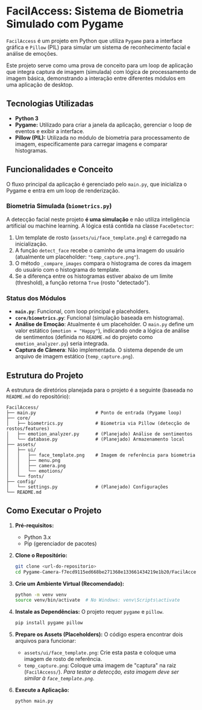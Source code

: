 # FacilAccess: Sistema de Biometria Simulado com Pygame

`FacilAccess` é um projeto em Python que utiliza `Pygame` para a interface gráfica e `Pillow` (PIL) para simular um sistema de reconhecimento facial e análise de emoções.

Este projeto serve como uma prova de conceito para um loop de aplicação que integra captura de imagem (simulada) com lógica de processamento de imagem básica, demonstrando a interação entre diferentes módulos em uma aplicação de desktop.

## Tecnologias Utilizadas

  * **Python 3**
  * **Pygame:** Utilizado para criar a janela da aplicação, gerenciar o loop de eventos e exibir a interface.
  * **Pillow (PIL):** Utilizada no módulo de biometria para processamento de imagem, especificamente para carregar imagens e comparar histogramas.

## Funcionalidades e Conceito

O fluxo principal da aplicação é gerenciado pelo `main.py`, que inicializa o Pygame e entra em um loop de renderização.

### Biometria Simulada (`biometrics.py`)

A detecção facial neste projeto **é uma simulação** e não utiliza inteligência artificial ou machine learning. A lógica está contida na classe `FaceDetector`:

1.  Um template de rosto (`assets/ui/face_template.png`) é carregado na inicialização.
2.  A função `detect_face` recebe o caminho de uma imagem do usuário (atualmente um placeholder: `"temp_capture.png"`).
3.  O método `_compare_images` compara o histograma de cores da imagem do usuário com o histograma do template.
4.  Se a diferença entre os histogramas estiver abaixo de um limite (threshold), a função retorna `True` (rosto "detectado").

### Status dos Módulos

  * **`main.py`**: Funcional, com loop principal e placeholders.
  * **`core/biometrics.py`**: Funcional (simulação baseada em histograma).
  * **Análise de Emoção**: Atualmente é um placeholder. O `main.py` define um valor estático (`emotion = "Happy"`), indicando onde a lógica de análise de sentimentos (definida no `README.md` do projeto como `emotion_analyzer.py`) seria integrada.
  * **Captura de Câmera**: Não implementada. O sistema depende de um arquivo de imagem estático (`temp_capture.png`).

## Estrutura do Projeto

A estrutura de diretórios planejada para o projeto é a seguinte (baseada no `README.md` do repositório):

```
FacilAccess/
├── main.py                      # Ponto de entrada (Pygame loop)
├── core/
│   ├── biometrics.py            # Biometria via Pillow (detecção de rostos/features)
│   ├── emotion_analyzer.py      # (Planejado) Análise de sentimentos
│   └── database.py              # (Planejado) Armazenamento local
├── assets/
│   ├── ui/
│   │   ├── face_template.png    # Imagem de referência para biometria
│   │   ├── menu.png
│   │   ├── camera.png
│   │   └── emotions/
│   └── fonts/
├── config/
│   └── settings.py              # (Planejado) Configurações
└── README.md
```

## Como Executar o Projeto

1.  **Pré-requisitos:**

      * Python 3.x
      * Pip (gerenciador de pacotes)

2.  **Clone o Repositório:**

    ```bash
    git clone <url-do-repositorio>
    cd Pygame-Camera-f7ecd9115ed668be271368e133661434219e1b20/FacilAccess
    ```

3.  **Crie um Ambiente Virtual (Recomendado):**

    ```bash
    python -m venv venv
    source venv/bin/activate  # No Windows: venv\Scripts\activate
    ```

4.  **Instale as Dependências:**
    O projeto requer `pygame` e `pillow`.

    ```bash
    pip install pygame pillow
    ```

5.  **Prepare os Assets (Placeholders):**
    O código espera encontrar dois arquivos para funcionar:

      * `assets/ui/face_template.png`: Crie esta pasta e coloque uma imagem de rosto de referência.
      * `temp_capture.png`: Coloque uma imagem de "captura" na raiz (`FacilAccess/`). *Para testar a detecção, esta imagem deve ser similar à `face_template.png`.*

6.  **Execute a Aplicação:**

    ```bash
    python main.py
    ```

